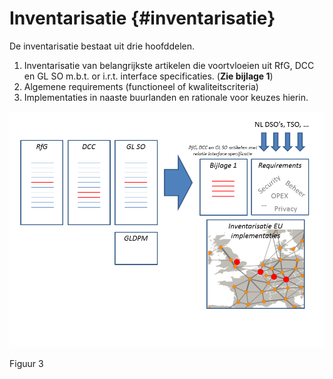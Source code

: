 # Inventarisatie {#inventarisatie}

De inventarisatie bestaat uit drie hoofddelen.

1. Inventarisatie van belangrijkste artikelen die voortvloeien uit RfG, DCC en GL SO m.b.t. or i.r.t. interface specificaties. \(**Zie bijlage 1**\)
2. Algemene requirements \(functioneel of kwaliteitscriteria\)
3. Implementaties in naaste buurlanden en rationale voor keuzes hierin.

![](/assets/180119LvG_Pics_InterfaceSpecification_git_1.png)



Figuur 3


